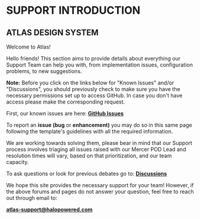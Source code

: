 # SUPPORT INTRODUCTION
## ATLAS DESIGN SYSTEM

Welcome to Atlas!

Hello friends! This section aims to provide details about everything our Support Team can help you with, from implementation issues, configuration problems, to new suggestions. 

**Note:** Before you click on the links below for "Known Issues" and/or "Discussions", you should previously check to make sure you have the necessary permissions set up to access GitHub. In case you don't have access please make the corresponding request.

First, our known issues are here: [**GitHub Issues**](https://github.com/mmctech/proxima-atlas/issues)

To report an **issue (bug** or **enhancement)** you may do so in this same page following the template's guidelines with all the required information. 

We are working towards solving them, please bear in mind that our Support process involves triaging all issues raised with our Mercer POD Lead and resolution times will vary, based on that prioritization, and our team capacity.

To ask questions or look for previous debates go to: [**Discussions**](https://github.com/mmctech/proxima-atlas/discussions) 

We hope this site provides the necessary support for your team! However, if the above forums and pages do not answer your question, feel free to reach out through email to:

**atlas-support@halopowered.com**